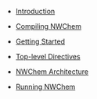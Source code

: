   - [Introduction](Capabilities)

<!-- end list -->

  - [Compiling NWChem](Compiling-NWChem)

<!-- end list -->

  - [Getting Started](Getting-Started)

<!-- end list -->

  - [Top-level Directives](toplevel)

<!-- end list -->

  - [NWChem Architecture](NWChem-Architecture)

<!-- end list -->

  - [Running NWChem](Running)
